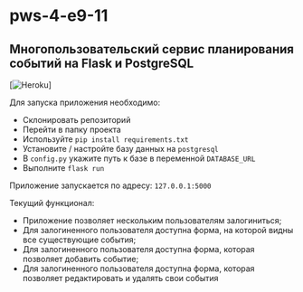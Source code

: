 # pws-4-e9-11
## Многопользовательский сервис планирования событий на Flask и PostgreSQL
[![Heroku](https://https://heroku-badge.herokuapp.com/?app=pws-4-e9-11)]

Для запуска приложения необходимо:
* Склонировать репозиторий
* Перейти в папку проекта
* Используйте `pip install requirements.txt`
* Установите / настройте базу данных на `postgresql`
* В `config.py` укажите путь к базе в переменной `DATABASE_URL`
* Выполните `flask run`

Приложение запускается по адресу: `127.0.0.1:5000`

Текущий функционал:
* Приложение позволяет нескольким пользователям залогиниться;
* Для залогиненного пользователя доступна форма, на которой видны все существующие события;
* Для залогиненного пользователя доступна форма, которая позволяет добавить событие;
* Для залогиненного пользователя доступна форма, которая позволяет редактировать и удалять свои события
